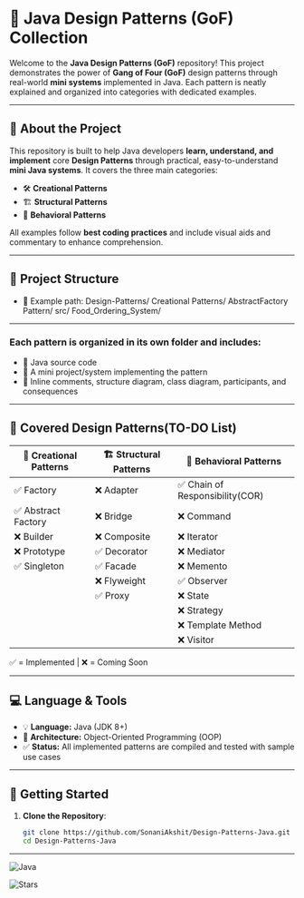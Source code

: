 # 🎯 Java Design Patterns (GoF) Collection

Welcome to the **Java Design Patterns (GoF)** repository! This project demonstrates the power of **Gang of Four (GoF)** design patterns through real-world **mini systems** implemented in Java. Each pattern is neatly explained and organized into categories with dedicated examples.

---

## 🧠 About the Project

This repository is built to help Java developers **learn, understand, and implement** core **Design Patterns** through practical, easy-to-understand **mini Java systems**. It covers the three main categories:

- 🛠️ **Creational Patterns**
- 🏗️ **Structural Patterns**
- 🔁 **Behavioral Patterns**

All examples follow **best coding practices** and include visual aids and commentary to enhance comprehension.

---

## 📁 Project Structure


- 📂 Example path:
Design-Patterns/ Creational Patterns/ AbstractFactory Pattern/ src/ Food_Ordering_System/

---

### Each pattern is organized in its own folder and includes:

- 📄 Java source code
- 🧪 A mini project/system implementing the pattern
- 📘 Inline comments, structure diagram, class diagram, participants, and consequences

---

## 🧰 Covered Design Patterns(TO-DO List)

| 🔨 Creational Patterns | 🏗️ Structural Patterns | 🔁 Behavioral Patterns         |
|------------------------|------------------------|--------------------------------|
| ✅ Factory              | ❌ Adapter             | ✅ Chain of Responsibility(COR) |
| ✅ Abstract Factory     | ❌ Bridge              | ❌ Command                      |
| ❌ Builder              | ❌ Composite           | ❌ Iterator                     |
| ❌ Prototype            | ✅ Decorator           | ❌ Mediator                     |
| ✅ Singleton            | ✅ Facade              | ❌ Memento                      |
|                        | ❌ Flyweight           | ✅ Observer                     |
|                        | ✅ Proxy               | ❌ State                        |
|                        |                        | ❌ Strategy                     |
|                        |                        | ❌ Template Method              |
|                        |                        | ❌ Visitor                      |

✅ = Implemented | ❌ = Coming Soon

---

## 💻 Language & Tools

- 💡 **Language:** Java (JDK 8+)
- 🧱 **Architecture:** Object-Oriented Programming (OOP)
- ✅ **Status:** All implemented patterns are compiled and tested with sample use cases

---
## 🚀 Getting Started

1. **Clone the Repository**:
   ```bash
   git clone https://github.com/SonaniAkshit/Design-Patterns-Java.git
   cd Design-Patterns-Java
___
![Java](https://img.shields.io/badge/language-Java-blue.svg)

[//]: # (![Build]&#40;https://img.shields.io/badge/build-passing-brightgreen.svg&#41;)
[//]: # (![License]&#40;https://img.shields.io/badge/license-MIT-lightgrey.svg&#41;)
![Stars](https://img.shields.io/github/stars/SonaniAkshit/Design-Pattern?style=social)


